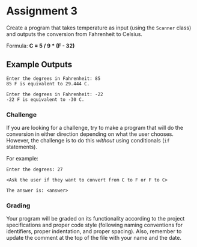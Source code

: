 # Assignment 3

Create a program that takes temperature as input (using the `Scanner` class) and outputs the conversion from Fahrenheit to Celsius.

Formula: **C = 5 / 9 * (F - 32)**

## Example Outputs

```
Enter the degrees in Fahrenheit: 85
85 F is equivalent to 29.444 C.
```

```
Enter the degrees in Fahrenheit: -22
-22 F is equivalent to -30 C.
```

### Challenge

If you are looking for a challenge, try to make a program that will do the conversion in either direction depending on what the user chooses. However, the challenge is to do this *without* using conditionals (`if` statements).

For example:

```
Enter the degrees: 27

<Ask the user if they want to convert from C to F or F to C>

The answer is: <answer>
```

### Grading

Your program will be graded on its functionality according to the project specifications and proper code style (following naming conventions for identifiers, proper indentation, and proper spacing). Also, remember to update the comment at the top of the file with your name and the date.


